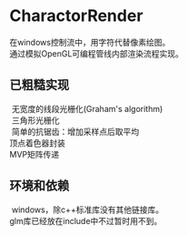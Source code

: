 # CharactorRender
  在windows控制流中，用字符代替像素绘图。  <br>
  通过模拟OpenGL可编程管线内部渲染流程实现。
## 已粗糙实现
  无宽度的线段光栅化(Graham's algorithm)  <br>
  三角形光栅化  <br>
  简单的抗锯齿：增加采样点后取平均  <br>
  顶点着色器封装 <br>
  MVP矩阵传递  <br>
  
## 环境和依赖
  windows，除c++标准库没有其他链接库。  <br>
  glm库已经放在include中不过暂时用不到。